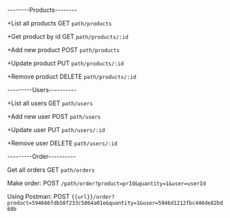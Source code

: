 --------Products--------

+List all products
GET `path/products`

+Get product by id
GET `path/products/:id`

+Add new product
POST `path/products`

+Update product
PUT `path/products/:id`

+Remove product
DELETE `path/products/:id`

---------Users----------

+List all users
GET `path/users`

+Add new user
POST `path/users`

+Update user
PUT `path/users/:id`

+Remove user
DELETE `path/users/:id`

---------Order----------

Get all orders
GET `path/orders`

Make order:
POST `/path/order?product=prId&quantity=1&user=userId`

Using Postman: 
POST `{{url}}/order?product=594666fdb58f233c5064a01e&quantity=1&user=5946d1212fbc446de82bd68b`

